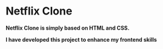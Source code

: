 # Netflix Clone

**Netflix Clone is simply based on HTML and CSS.**

**I have developed this project to enhance my frontend skills**
